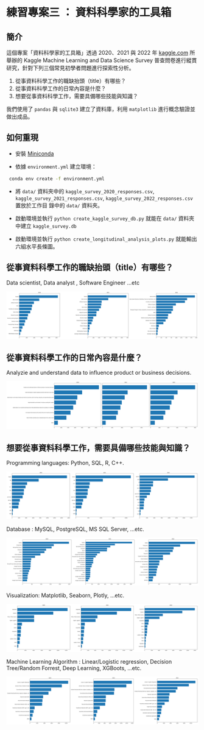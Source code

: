 # 練習專案三 ： 資料科學家的工具箱

## 簡介

這個專案「資料科學家的工具箱」透過 2020、2021 與 2022 年 [kaggle.com](https://www.kaggle.com/) 所舉辦的 Kaggle Machine Learning and Data Science Survey 普查問卷進行縱貫研究，針對下列三個常見初學者問題進行探索性分析。

1. 從事資料科學工作的職缺抬頭（title）有哪些？
2. 從事資料科學工作的日常內容是什麼？
3. 想要從事資料科學工作，需要具備哪些技能與知識？

我們使用了 `pandas` 與 `sqlite3` 建立了資料庫，利用 `matplotlib` 進行概念驗證並做出成品。

## 如何重現

 - 安裝 [Miniconda](https://docs.anaconda.com/miniconda)

 - 依據 `environment.yml` 建立環境：

``` bash 
 conda env create -f environment.yml

 ```
 - 將 `data/` 資料夾中的 `kaggle_survey_2020_responses.csv`, `kaggle_survey_2021_responses.csv`, `kaggle_survey_2022_responses.csv` 置放於工作目 錄中的 `data/` 資料夾。

 - 啟動環境並執行 `python create_kaggle_survey_db.py` 就能在 `data/` 資料夾中建立 `kaggle_survey.db`

 - 啟動環境並執行 `python create_longitudinal_analysis_plots.py` 就能輸出六組水平長條圖。

## 從事資料科學工作的職缺抬頭（title）有哪些？

Data scientist, Data analyst , Software Engineer ...etc

![](data_science_job_titles.png)

## 從事資料科學工作的日常內容是什麼？

Analyzie and understand data to influence product or business decisions.

![](data_science_job_tasks.png)

## 想要從事資料科學工作，需要具備哪些技能與知識？

Programming languages: Python, SQL, R, C++.

![](data_science_job_programming_languages.png)

Database : MySQL, PostgreSQL, MS SQL Server, ...etc.

![](data_science_job_databases.png)

Visualization: Matplotlib, Seaborn, Plotly, ...etc.

![](data_science_job_visualizations.png)

Machine Learning Algorithm : Linear/Logistic regression, Decision Tree/Random Forrest, Deep Learning, XGBoots, ...etc.

![](data_science_job_machine_learnings.png)

